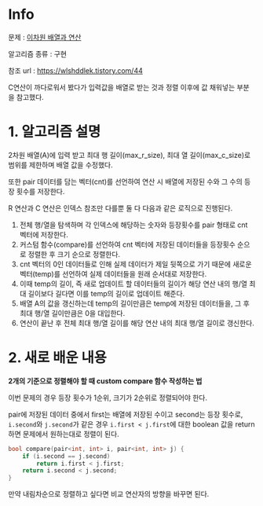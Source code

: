 # Info

문제 : [이차원 배열과 연산](https://www.acmicpc.net/problem/17140)

알고리즘 종류 : 구현

참조 url : https://wlshddlek.tistory.com/44

C연산이 까다로워서 봤다가 입력값을 배열로 받는 것과 정렬 이후에 값 채워넣는 부분을 참고했다.

# 1. 알고리즘 설명

2차원 배열(A)에 입력 받고 최대 행 길이(max_r_size), 최대 열 길이(max_c_size)로 범위를 제한하며 배열 값을 수정했다.

또한 pair 데이터를 담는 벡터(cnt)를 선언하여 연산 시 배열에 저장된 수와 그 수의 등장 횟수를 저장한다. 

R 연산과 C 연산은 인덱스 참조만 다를뿐 둘 다 다음과 같은 로직으로 진행된다.

1. 전체 행/열을 탐색하며 각 인덱스에 해당하는 숫자와 등장횟수를 pair 형태로 cnt 벡터에 저장한다.
2. 커스텀 함수(compare)를 선언하여 cnt 벡터에 저장된 데이터들을 등장횟수 순으로 정렬한 후 크기 순으로 정렬한다.
3. cnt 벡터의 0인 데이터들로 인해 실제 데이터가 제일 뒷쪽으로 가기 때문에 새로운 벡터(temp)를 선언하여 실제 데이터들을 원래 순서대로 저장한다.
4. 이때 temp의 길이, 즉 새로 업데이트 할 데이터들의 길이가 해당 연산 내의 행/열 최대 길이보다 길다면 이를 temp의 길이로 업데이트 해준다.
5. 배열 A의 값을 갱신하는데 temp의 길이만큼은 temp에 저장된 데이터들을, 그 후 최대 행/열 길이만큼은 0을 대입한다.
6. 연산이 끝난 후 전체 최대 행/열 길이를 해당 연산 내의 최대 행/열 길이로 갱신한다.

# 2. 새로 배운 내용

**2개의 기준으로 정렬해야 할 때 custom compare 함수 작성하는 법**

이번 문제의 경우 등장 횟수가 1순위, 크기가 2순위로 정렬되어야 한다.

pair에 저장된 데이터 중에서 first는 배열에 저장된 수이고 second는 등장 횟수로, `i.second`와 `j.second`가 같은 경우 `i.first < j.first`에 대한 boolean 값을 return 하면 문제에서 원하는대로 정렬이 된다.

```cpp
bool compare(pair<int, int> i, pair<int, int> j) {
	if (i.second == j.second)
		return i.first < j.first;
	return i.second < j.second;
}
```

만약 내림차순으로 정렬하고 싶다면 비교 연산자의 방향을 바꾸면 된다.

